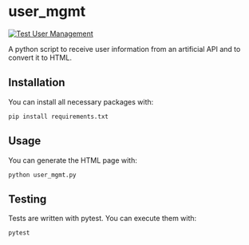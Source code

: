 # user_mgmt

[![Test User Management](https://github.com/jensvog/user_mgmt/actions/workflows/test.yml/badge.svg)](https://github.com/jensvog/user_mgmt/actions/workflows/test.yml)

A python script to receive user information from an artificial API and to
convert it to HTML.

## Installation

You can install all necessary packages with:

```pip install requirements.txt```

## Usage

You can generate the HTML page with:

```python user_mgmt.py```

## Testing

Tests are written with pytest. You can execute them with:

```pytest```
